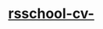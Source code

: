 # [rsschool-cv-](https://github.com/AlexSmiian/rsschool-cv/blob/a88995cfe93b0bd27dfe421efd68f360ff0280a7/cv.md)
